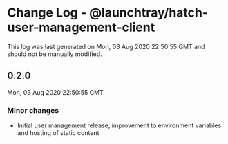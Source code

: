 # Change Log - @launchtray/hatch-user-management-client

This log was last generated on Mon, 03 Aug 2020 22:50:55 GMT and should not be manually modified.

## 0.2.0
Mon, 03 Aug 2020 22:50:55 GMT

### Minor changes

- Initial user management release, improvement to environment variables and hosting of static content

